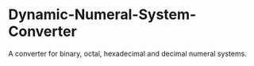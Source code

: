 Dynamic-Numeral-System-Converter
================================

A converter for binary, octal, hexadecimal and decimal numeral systems.
